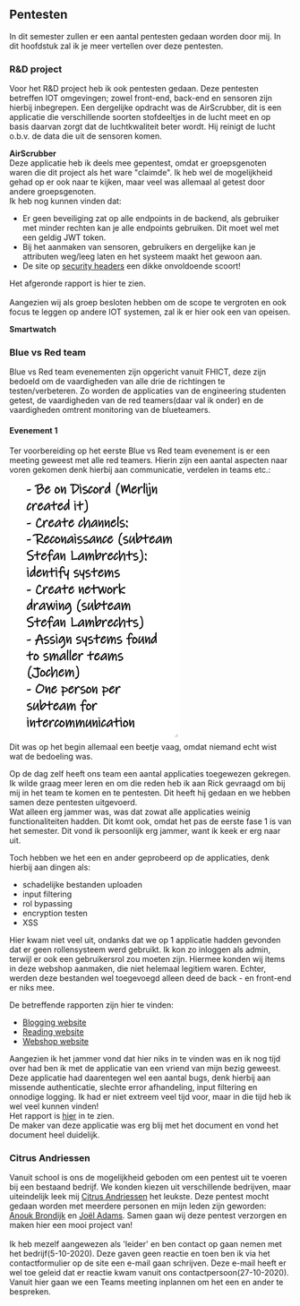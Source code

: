 ## Pentesten
In dit semester zullen er een aantal pentesten gedaan worden door mij. In dit hoofdstuk zal ik je meer vertellen over deze pentesten.

### R&D project
Voor het R&D project heb ik ook pentesten gedaan. Deze pentesten betreffen IOT omgevingen; zowel front-end, back-end en sensoren
zijn hierbij inbegrepen. Een dergelijke opdracht was de AirScrubber, dit is een applicatie die verschillende soorten stofdeeltjes in de lucht meet en
op basis daarvan zorgt dat de luchtkwaliteit beter wordt. Hij reinigt de lucht o.b.v. de data die uit de sensoren komen.

**AirScrubber**<br />
Deze applicatie heb ik deels mee gepentest, omdat er groepsgenoten waren die dit project als het ware "claimde". Ik heb wel de mogelijkheid
gehad op er ook naar te kijken, maar veel was allemaal al getest door andere groepsgenoten.
<br />Ik heb nog kunnen vinden dat:
- Er geen beveiliging zat op alle endpoints in de backend, als gebruiker met minder rechten kan je alle endpoints gebruiken. Dit moet wel met een geldig JWT token.
- Bij het aanmaken van sensoren, gebruikers en dergelijke kan je attributen weg/leeg laten en het systeem maakt het gewoon aan.
- De site op [security headers](https://securityheaders.com/) een dikke onvoldoende scoort!

Het afgeronde rapport is <a class="downloadlink" onClick="passwd('../files/Airscrubber-Report.docx','Rapportage Airscrubber')">hier</a> te zien.
<br /><br />Aangezien wij als groep besloten hebben om de scope te vergroten en ook focus te leggen op andere IOT systemen, zal ik er hier ook een van opeisen.

**Smartwatch**


### Blue vs Red team 
Blue vs Red team evenementen zijn opgericht vanuit FHICT, deze zijn bedoeld om de vaardigheden van alle drie
de richtingen te testen/verbeteren. Zo worden de applicaties van de engineering studenten getest, de vaardigheden
van de red teamers(daar val ik onder) en de vaardigheden omtrent monitoring van de blueteamers.

#### Evenement 1
Ter voorbereiding op het eerste Blue vs Red team evenement is er een meeting geweest met alle red teamers.
Hierin zijn een aantal aspecten naar voren gekomen denk hierbij aan communicatie, verdelen in teams etc.:<br />
<img src="../images/rtvsbt/voorbereiding.png" alt="feedback" class="phish_img" style="align:left;">
<br />
Dit was op het begin allemaal een beetje vaag, omdat niemand echt wist wat de bedoeling was.

Op de dag zelf heeft ons team een aantal applicaties toegewezen gekregen. Ik wilde graag meer leren en om die
reden heb ik aan Rick gevraagd om bij mij in het team te komen en te pentesten. Dit heeft hij gedaan en we hebben samen
deze pentesten uitgevoerd.<br />
Wat alleen erg jammer was, was dat zowat alle applicaties weinig functionaliteiten hadden. Dit komt ook, omdat
het pas de eerste fase 1 is van het semester. Dit vond ik persoonlijk erg jammer, want ik keek er erg naar uit.

Toch hebben we het een en ander geprobeerd op de applicaties, denk hierbij aan dingen als:
- schadelijke bestanden uploaden
- input filtering
- rol bypassing 
- encryption testen
- XSS

Hier kwam niet veel uit, ondanks dat we op 1 applicatie hadden gevonden dat er geen rollensysteem werd gebruikt.
Ik kon zo inloggen als admin, terwijl er ook een gebruikersrol zou moeten zijn. Hiermee konden wij items in deze
webshop aanmaken, die niet helemaal legitiem waren. Echter, werden deze bestanden wel toegevoegd alleen deed de back - en front-end er niks mee.

De betreffende rapporten zijn hier te vinden:
- <a href="../files/rtvsbt/Report-Blogging-Website.docx" download>Blogging website</a>
- <a href="../files/rtvsbt/Report-Reading-Website.docx" download>Reading website</a>
- <a href="../files/rtvsbt/Report-Webshop.docx" download>Webshop website</a>

Aangezien ik het jammer vond dat hier niks in te vinden was en ik nog tijd over had ben ik met de applicatie 
van een vriend van mijn bezig geweest. Deze applicatie had daarentegen wel een aantal bugs, denk hierbij aan missende
authenticatie, slechte error afhandeling, input filtering en onnodige logging. Ik had er niet extreem veel tijd
voor, maar in die tijd heb ik wel veel kunnen vinden!<br />
Het rapport is <a href="../files/rtvsbt/Report-Internetbankieren-Marc_V_Bommel.docx" download>hier</a> in te zien.
<br /> De maker van deze applicatie was erg blij met het document en vond het document heel duidelijk.

### Citrus Andriessen
Vanuit school is ons de mogelijkheid geboden om een pentest uit te voeren bij een bestaand bedrijf. We konden kiezen
uit verschillende bedrijven, maar uiteindelijk leek mij [Citrus Andriessen](https://www.citrusandriessen.nl/) het leukste. Deze pentest mocht gedaan worden
met meerdere personen en mijn leden zijn geworden: [Anouk Brondijk]() en [Joël Adams](https://joeladams.nl). Samen gaan wij deze pentest verzorgen en maken hier een mooi project van!
<br /><br />
Ik heb mezelf aangewezen als 'leider' en ben contact op gaan nemen met het bedrijf(5-10-2020). Deze gaven geen reactie en toen ben ik via het contactformulier op de site
een e-mail gaan schrijven. Deze e-mail heeft er wel toe geleid dat er reactie kwam vanuit ons contactpersoon(27-10-2020). Vanuit hier gaan we een Teams meeting inplannen om het een en ander te bespreken.
 
